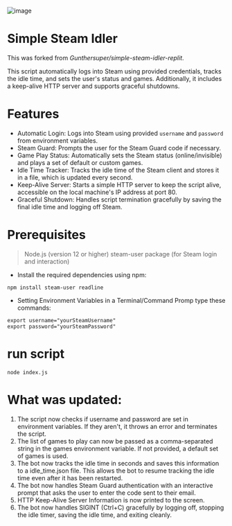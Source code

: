 ![image](https://github.com/user-attachments/assets/d6d0033a-feb2-45ed-857b-68342af22124)


# Simple Steam Idler

This was forked from *Gunthersuper/simple-steam-idler-replit*.

This script automatically logs into Steam using provided credentials, tracks the idle time, and sets the user's status and games. Additionally, it includes a keep-alive HTTP server and supports graceful shutdowns.

# Features
- Automatic Login: Logs into Steam using provided ``username`` and ``password`` from environment variables.
- Steam Guard: Prompts the user for the Steam Guard code if necessary.
- Game Play Status: Automatically sets the Steam status (online/invisible) and plays a set of default or custom games.
- Idle Time Tracker: Tracks the idle time of the Steam client and stores it in a file, which is updated every second.
- Keep-Alive Server: Starts a simple HTTP server to keep the script alive, accessible on the local machine's IP address at port 80.
- Graceful Shutdown: Handles script termination gracefully by saving the final idle time and logging off Steam.

# Prerequisites
> Node.js (version 12 or higher)
> steam-user package (for Steam login and interaction)

- Install the required dependencies using npm:

```
npm install steam-user readline
```

-  Setting Environment Variables in a Terminal/Command Promp type these commands:

```
export username="yourSteamUsername"
export password="yourSteamPassword"
```

# run script

```
node index.js
```


# What was updated:

1. The script now checks if username and password are set in environment variables. If they aren't, it throws an error and terminates the script.
2. The list of games to play can now be passed as a comma-separated string in the games environment variable. If not provided, a default set of games is used.
3. The bot now tracks the idle time in seconds and saves this information to a idle_time.json file. This allows the bot to resume tracking the idle time even after it has been restarted.
4. The bot now handles Steam Guard authentication with an interactive prompt that asks the user to enter the code sent to their email.
5. HTTP Keep-Alive Server Information is now printed to the screen.
6. The bot now handles SIGINT (Ctrl+C) gracefully by logging off, stopping the idle timer, saving the idle time, and exiting cleanly.


